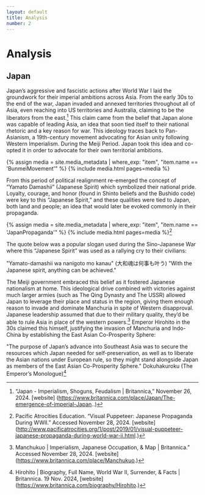 ```yaml
---
layout: default
title: Analysis
number: 2
---
```


# Analysis
## Japan 
Japan’s aggressive and fascistic actions after World War I laid the groundwork for their imperial ambitions across Asia. From the early 30s to the end of the war, Japan invaded and annexed territories throughout all of Asia, even reaching into US territories and Australia, claiming to be the liberators from the east.[^1] This claim came from the belief that Japan alone was capable of leading Asia, an idea that soon tied itself to their national rhetoric and a key reason for war. This ideology traces back to Pan-Asianism, a 19th-century movement advocating for Asian unity following Western Imperialism. During the Meiji Period. Japan took this idea and co-opted it in order to advocate for their own territorial ambitions. 

{% assign media = site.media_metadata | where_exp: "item", "item.name == 'BunmeiMovement'" %} {% include media.html pages=media %}

From this period of political realignment re-emerged the concept of “Yamato Damashii” (Japanese Spirit) which symbolized their national pride.  Loyalty, courage, and honor (found in Shinto beliefs and the Bushido code) were key to this “Japanese Spirit,” and these qualities were tied to Japan, both land and people; an idea that would later be evoked commonly in their propaganda. 

{% assign media = site.media_metadata | where_exp: "item", "item.name == 'JapanPropaganda'" %} {% include media.html pages=media %}[^2]

The quote below was a popular slogan used during the Sino-Japanese War where this “Japanese Spirit” was used as a rallying cry to their civilians:

"Yamato-damashii wa nanigoto mo kanau" (大和魂は何事も叶う)
"With the Japanese spirit, anything can be achieved."

The Meiji government embraced this belief as it fostered Japanese nationalism at home. This ideological drive combined with victories against much larger armies (such as The Qing Dynasty and The USSR) allowed Japan to leverage their place and status in the region, giving them enough reason to invade and dominate Manchuria in spite of Western disapproval. Japanese leadership assumed that due to their military quality, they’d be able to rule Asia in place of the western powers.[^3] Emperor Hirohito in the 30s claimed this himself, justifying the invasion of Manchuria and Indo-China by establishing the East Asian Co-Prosperity Sphere:

"The purpose of Japan’s advance into Southeast Asia was to secure the resources which Japan needed for self-preservation, as well as to liberate the Asian nations under European rule, so they might stand alongside Japan as members of the East Asian Co-Prosperity Sphere."
Dokuhakuroku (The Emperor’s Monologue)[^4]



[^1]:“Japan - Imperialism, Shoguns, Feudalism | Britannica,” November 26, 2024. [website] (https://www.britannica.com/place/Japan/The-emergence-of-imperial-Japan..)
[^2]:Pacific Atrocities Education. “Visual Puppeteer: Japanese Propaganda During WWII.” Accessed November 28, 2024. [website] (http://www.pacificatrocities.org/1/post/2019/01/visual-puppeteer-japanese-propaganda-during-world-war-ii.html.)
[^3]:Manchukuo | Imperialism, Japanese Occupation, & Map | Britannica.” Accessed November 28, 2024. [website] (https://www.britannica.com/place/Manchukuo.)
[^4]:Hirohito | Biography, Full Name, World War II, Surrender, & Facts | Britannica. 19 Nov. 2024, [website] (https://www.britannica.com/biography/Hirohito.)

